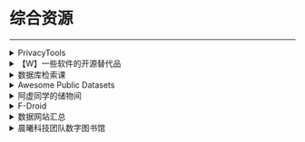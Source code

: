 # 综合资源

---

<div class="grid">
    <div><details><summary>PrivacyTools</summary><p>提供一些常用网站/软件的保护隐私的替代版<br/><a href="https://www.privacytools.io/" target="_blank" role="button" class="outline">访问网站</a></p></details></div>
    <div><details><summary>【W】一些软件的开源替代品</summary><p><a href="https://m.facebook.com/groups/apaspace/permalink/2940782509480052/" target="_blank" role="button" class="outline">访问网站</a></p></details></div>
    <div><details><summary>数据库检索课</summary><p>收集全球数据库，提供数据库检索教程和最新进展。<br/><a href="https://www.jiansuoke.com/" target="_blank" role="button" class="outline">访问网站</a></p></details></div>
</div>
<div class="grid">
    <div><details><summary>Awesome Public Datasets</summary><p>一个GitHub开源项目，搜集各种公开的数据库，语言以英语为主。<br/><a href="https://github.com/awesomedata/awesome-public-datasets" target="_blank" role="button" class="outline">访问网站</a></p></details></div>
    <div><details><summary>阿虚同学的储物间</summary><p>另一个资源搜集网站，还提供软件下载和文章教程。<br/><a href="https://axutongxue.com/" target="_blank" role="button" class="outline">访问网站</a><br/><a href="https://axutongxue.net/" target="_blank" role="button" class="outline">备用链接</a></p></details></div>
    <div><details><summary>F-Droid</summary><p>一个 Android 平台上 FOSS（Free and Open Source Software，自由开源软件）的目录，并提供下载安装支持。使用客户端可以更轻松地浏览、安装及跟进设备上的应用更新。<br/><a href="https://f-droid.org/" target="_blank" role="button" class="outline">访问网站</a></p></details></div>
</div>
<div class="grid">
    <div><details><summary>数据网站汇总</summary><p>网友制作的数据网站汇总，收录了110个左右的网站，可以方便的查找各类数据<br/><a href="https://tyi45di4ct.jiandaoyun.com/f/5e7d7262d70fb900060607c1" target="_blank" role="button" class="outline">【W】查看备份</a><br/><a href="https://archive.ph/a2AqU" target="_blank" role="button" class="outline">访问网站</a></p></details></div>
    <div><details><summary>晨曦科技团队数字图书馆</summary><p>一个文献接口聚合网站，它不仅包括中国知网、万方、读秀、维普、超星等中文资源库，还有，谷歌学术、医学、法律这些常用的数据库<br/><a href="https://31sanyi.neocities.org/cxkj/" target="_blank" role="button" class="outline">访问网站</a></p></details></div>
    <div> </div>
</div>